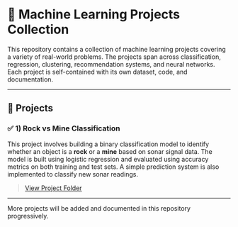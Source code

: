 # 🧠 Machine Learning Projects Collection

This repository contains a collection of machine learning projects covering a variety of real-world problems. The projects span across classification, regression, clustering, recommendation systems, and neural networks. Each project is self-contained with its own dataset, code, and documentation.

---

## 📂 Projects

### ✅ 1) Rock vs Mine Classification
This project involves building a binary classification model to identify whether an object is a **rock** or a **mine** based on sonar signal data. The model is built using logistic regression and evaluated using accuracy metrics on both training and test sets. A simple prediction system is also implemented to classify new sonar readings.

> [View Project Folder](./1_Rock_vs_Mine_Prediction)

---

More projects will be added and documented in this repository progressively.
